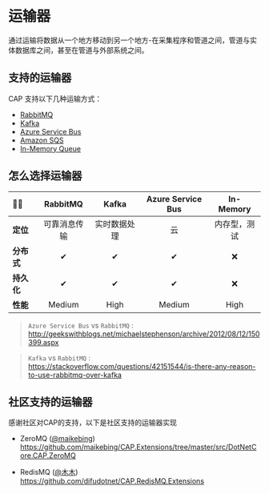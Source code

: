 # 运输器

通过运输将数据从一个地方移动到另一个地方-在采集程序和管道之间，管道与实体数据库之间，甚至在管道与外部系统之间。

## 支持的运输器

CAP 支持以下几种运输方式：

* [RabbitMQ](rabbitmq.md)
* [Kafka](kafka.md)
* [Azure Service Bus](azure-service-bus.md)
* [Amazon SQS](aws-sqs.md)
* [In-Memory Queue](in-memory-queue.md)

## 怎么选择运输器

 🏳‍🌈  | RabbitMQ | Kafka | Azure Service Bus | In-Memory
:--   |   :--:    | :--: | :--:               | :--:
**定位** | 可靠消息传输 | 实时数据处理 | 云 | 内存型，测试
**分布式**   | ✔   | ✔    | ✔ |❌
**持久化** | ✔ | ✔ | ✔ | ❌
**性能**  |  Medium  |  High | Medium | High


> `Azure Service Bus` vs `RabbitMQ` :  
> http://geekswithblogs.net/michaelstephenson/archive/2012/08/12/150399.aspx

>`Kafka` vs `RabbitMQ` :   
> https://stackoverflow.com/questions/42151544/is-there-any-reason-to-use-rabbitmq-over-kafka

## 社区支持的运输器

感谢社区对CAP的支持，以下是社区支持的运输器实现

* ZeroMQ  ([@maikebing](https://github.com/maikebing)) https://github.com/maikebing/CAP.Extensions/tree/master/src/DotNetCore.CAP.ZeroMQ

* RedisMQ  ([@木木](https://github.com/difudotnet)) https://github.com/difudotnet/CAP.RedisMQ.Extensions
